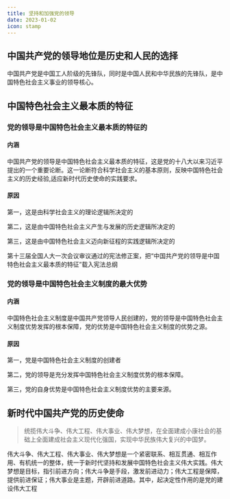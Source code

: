 ```yaml
---
title: 坚持和加强党的领导
date: 2023-01-02
icon: stamp
---
```


## 中国共产党的领导地位是历史和人民的选择 <Badge text="选择题" type="tip" />

中国共产党是中国工人阶级的先锋队，同时是中国人民和中华民族的先锋队，是中国特色社会主义事业的领导核心。

## 中国特色社会主义最本质的特征 <Badge text="选择题" type="tip" />

### 党的领导是中国特色社会主义最本质的特征的

#### 内涵

中国共产党的领导是中国特色社会主义最本质的特征，这是党的十八大以来习近平提出的一个重要论断。这一论断符合科学社会主义的基本原则，反映中国特色社会主义的历史经验,适应新时代历史使命的实践要求。

#### 原因

第一，这是由科学社会主义的理论逻辑所决定的

第二，这是由中国特色社会主义产生与发展的历史逻辑所决定的

第三，这是由中国特色社会主义迈向新征程的实践逻辑所决定的

第十三届全国人大一次会议审议通过的宪法修正案，把“中国共产党的领导是中国特色社会主义最本质的特征”载入宪法总纲

### 党的领导是中国特色社会主义制度的最大优势

#### 内涵

中国特色社会主义制度是中国共产党领导人民创建的，党的领导是中国特色社会主义制度优势发挥的根本保障，党的优势是中国特色社会主义制度的优势之源。

#### 原因

第一，党是中国特色社会主义制度的创建者

第二，党的领导是充分发挥中国特色社会主义制度优势的根本保障。

第三，党的自身优势是中国特色社会主义制度优势的主要来源。

## 新时代中国共产党的历史使命 <Badge text="选择题" type="tip" />

> 统揽伟大斗争、伟大工程、伟大事业、伟大梦想，在全面建成小康社会的基础上全面建成社会主义现代化强国，实现中华民族伟大复兴的中国梦。

伟大斗争、伟大工程、伟大事业、伟大梦想是一个紧密联系、相互贯通、相互作用、有机统一的整体，统一于新时代坚持和发展中国特色社会主义伟大实践。伟大梦想是目标，指引前进方向；伟大斗争是手段，激发前进动力；伟大工程是保障，提供前进保证；伟大事业是主题，开辟前进道路。其中，起决定性作用的是党的建设伟大工程

